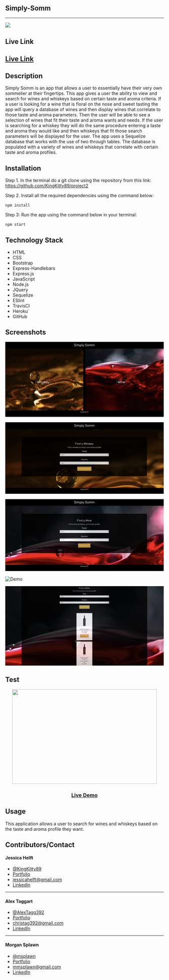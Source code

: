 ## **Simply-Somm**
------
<img src="https://img.shields.io/badge/-made%20with%20love-brightgreen" >

## **Live Link**

<h2><a href ="https://metric-drake-50737.herokuapp.com/">Live Link</a></h2>

## **Description**

Simply Somm is an app that allows a user to essentially have their very own sommelier at their fingertips. This app gives a user the ability to view and search for wines and whiskeys based on certain taste and aroma criteria. If a user is looking for a wine that is floral on the nose and sweet tasting the app will query a database of wines and then display wines that correlate to those taste and aroma parameters. Then the user will be able to see a selection of wines that fit their taste and aroma wants and needs. If the user is searching for a whiskey they will do the same procedure entering a taste and aroma they would like and then whiskeys that fit those search parameters will be displayed for the user. The app uses a Sequelize database that works with the use of two through tables. The database is populated with a variety of wines and whiskeys that correlate with certain taste and aroma profiles.


## **Installation**
Step 1. In the terminal do a git clone using the repository from this link: https://github.com/KingKitty89/project2

Step 2. Install all the required dependencies using the command below:

    npm install

Step 3: Run the app using the command below in your terminal:

    npm start

## **Technology Stack**
* HTML 
* CSS
* Bootstrap
* Express-Handlebars
* Express.js
* JavaScript
* Node.js
* JQuery
* Sequelize
* ESlint
* TravisCI
* Heroku`
* GitHub

## **Screenshots**

![Demo](./public/assets/simplysomm1.png)

![Demo](./public/assets/simplysomm2.png)

![Demo](./public/assets/simplysomm3.png)

![Demo](./public/asset/simplysomm4.png)

![Demo](./public/assets/simplysomm5.png)

## **Test**

<p align="center">
  <img width="460" height="300" src="./public/assets/simplysomm.gif">
</p>

<h3 align ="center"><a href ="https://drive.google.com/file/d/1iA0Aje3EYA1zYWYrAjhc99MG7F2aJyHg/view">Live Demo</a></h3>

## **Usage**

This application allows a user to search for wines and whiskeys based on the taste and aroma profile they want. 

## **Contributors/Contact**

#### **Jessica Helft** 
* [@KingKitty89](https://github.com/KingKitty89)
* [Portfolio](https://kingkitty89.github.io/ResponsivePortfolio/)
* [jessicahelft@gmail.com](jessicahelft@gmail.com)
* [LinkedIn](https://www.linkedin.com/in/jessicahelft)

------

#### **Alex Taggart**  
* [@AlexTagg392](https://github.com/AlexTagg392)
* [Portfolio](https://alextagg392.github.io/Homework_Responsiveness-Portfolio/)
* [christag392@gmail.com](christag392@gmail.com)
* [LinkedIn](https://www.linkedin.com/in/alex-taggart-9750221a7/)

------

#### **Morgan Splawn** 
* [@msplawn](https://github.com/msplawn)
* [Portfolio](https://msplawn.github.io/bootstrap-about-me/)
* [mmsplawn@gmail.com](mmsplawn@gmail.com)
* [LinkedIn](https://www.linkedin.com/in/morgan-splawn-72979a1a9/)









